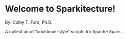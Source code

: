 # Welcome to Sparkitecture!

By: Colby T. Ford, Ph.D.

A collection of “cookbook-style” scripts for Apache Spark.

